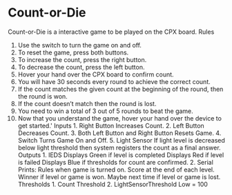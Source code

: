 # Count-or-Die
Count-or-Die is a interactive game to be played on the CPX board. 
Rules
   1. Use the switch to turn the game on and off.  
   2. To reset the game, press both buttons. 
   3. To increase the count, press the right button.
   4. To decrease the count, press the left button. 
   5. Hover your hand over the CPX board to confirm count. 
   6. You will have 30 seconds every round to achieve the correct count.
   7. If the count matches the given count at the beginning of the round, then the round is won.
   8. If the count doesn’t match then the round is lost.
   9. You need to win a total of 3 out of 5 rounds to beat the game.
   10. Now that you understand the game, hover your hand over the device to get started.'
 Inputs
    1. Right Button
        Increases Count.
    2. Left Button
        Decreases Count.
    3. Both Left Button and Right Button
        Resets Game.
    4. Switch
        Turns Game On and Off.
    5. Light Sensor
        If light level is decreased below light threshold then system registers the count as a           final answer.
   Outputs
    1. IEDS
        Displays Green if level is completed
        Displays Red if level is failed
        Displays Blue if thresholds for count are confirmed.
    2. Serial
        Prints:
           Rules when game is turned on.
           Score at the end of each level.
           Winner if level or game is won.
           Maybe next time if level or game is lost.
   Thresholds
    1. Count Threshold
    2. LightSensorThreshold
        Low = 100
